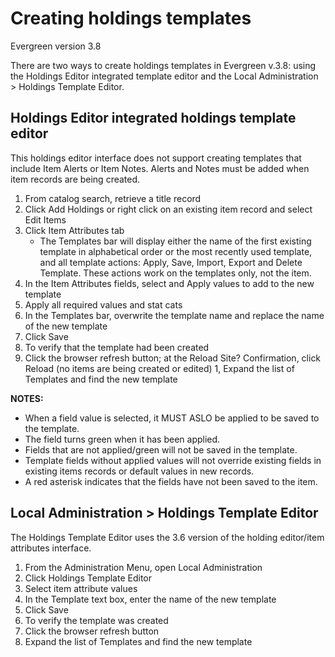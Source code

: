# Creating holdings templates
Evergreen version 3.8

There are two ways to create holdings templates in Evergreen v.3.8: using the Holdings Editor integrated template editor and the Local Administration > Holdings Template Editor.

## Holdings Editor integrated holdings template editor
This holdings editor interface does not support creating templates that include Item Alerts or Item Notes. Alerts and Notes must be added when item records are being created.

1. From catalog search, retrieve a title record
1. Click Add Holdings  or right click on an existing item record and select Edit Items
1. Click Item Attributes tab
	- The Templates bar will display either the name of the first existing template in alphabetical order or the most recently used template, and all template actions: Apply, Save, Import, Export and Delete Template. These actions work on the templates only, not the item.  
1. In the Item Attributes fields, select and Apply values to add to the new template
1. Apply all required values and stat cats
1. In the Templates bar, overwrite the template name and replace the name of the new template 
1. Click Save
1. To verify that the template had been created
1. Click the browser refresh button; at the Reload Site? Confirmation, click Reload (no items are being created or edited)
1, Expand the list of Templates and find the new template  

**NOTES:**
- When a field value is selected, it MUST ASLO be applied to be saved to the template.
- The field turns green when it has been applied.
- Fields that are not applied/green will not be saved in the template.
- Template fields without applied values will not override existing fields in existing items records or default values in new records.
- A red asterisk indicates that the fields have not been saved to the item.

 

## Local Administration > Holdings Template Editor
The Holdings Template Editor uses the 3.6 version of the holding editor/item attributes interface.

1. From the Administration Menu, open Local Administration
1. Click Holdings Template Editor
1. Select item attribute values
1. In the Template text box, enter the name of the new template
1. Click Save 
1. To verify the template was created
1. Click the browser refresh button
1. Expand the list of Templates and find the new template 